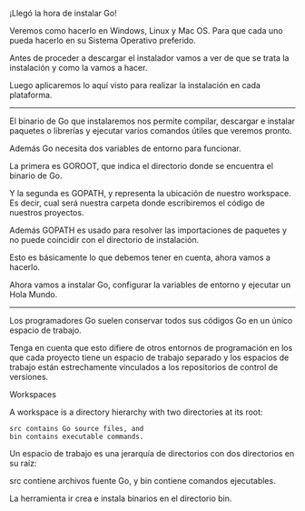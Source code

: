 ¡Llegó la hora de instalar Go!

Veremos como hacerlo en Windows, Linux y Mac OS. Para que cada uno pueda hacerlo en su Sistema Operativo preferido.

Antes de proceder a descargar el instalador vamos a ver de que se trata la instalación y como la vamos a hacer.

Luego aplicaremos lo aquí visto para realizar la instalación en cada plataforma.

---

El binario de Go que instalaremos nos permite compilar, descargar e instalar paquetes o librerías y ejecutar varios comandos útiles que veremos pronto.

Además Go necesita dos variables de entorno para funcionar.

La primera es GOROOT, que indica el directorio donde se encuentra el binario de Go.

Y la segunda es GOPATH, y representa la ubicación de nuestro workspace. Es decir, cual será nuestra carpeta donde escribiremos el código de nuestros proyectos.

Además GOPATH es usado para resolver las importaciones de paquetes y no puede coincidir con el directorio de instalación.


Esto es básicamente lo que debemos tener en cuenta, ahora vamos a hacerlo.


Ahora vamos a instalar Go, configurar la variables de entorno y ejecutar un Hola Mundo.

---
Los programadores Go suelen conservar todos sus códigos Go en un único espacio de trabajo.

Tenga en cuenta que esto difiere de otros entornos de programación en los que cada proyecto tiene un espacio de trabajo separado y los espacios de trabajo están estrechamente vinculados a los repositorios de control de versiones.


Workspaces

A workspace is a directory hierarchy with two directories at its root:

    src contains Go source files, and
    bin contains executable commands. 

Un espacio de trabajo es una jerarquía de directorios con dos directorios en su raíz:

src contiene archivos fuente Go, y
bin contiene comandos ejecutables.

La herramienta ir crea e instala binarios en el directorio bin.

